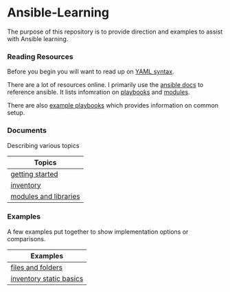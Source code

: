 Ansible-Learning
================

The purpose of this repository is to provide direction and examples to assist
with Ansible learning.

### Reading Resources

Before you begin you will want to read up on [YAML syntax](http://docs.ansible.com/ansible/YAMLSyntax.html).

There are a lot of resources online. I primarily use the [ansible docs](http://docs.ansible.com/ansible/index.html)
to reference ansible. It lists infomration on [playbooks](http://docs.ansible.com/ansible/playbooks.html)
and [modules](http://docs.ansible.com/ansible/modules_by_category.html).

There are also [example playbooks](https://github.com/ansible/ansible-examples)
which provides information on common setup. 

### Documents

Describing various topics

| Topics |
| ------ |
| [getting started](docs/getting-started.md) |
| [inventory](docs/inventory.md) |
| [modules and libraries](docs/modules.md) |


### Examples

A few examples put together to show implementation options or comparisons.

| Examples |
| -------- |
| [files and folders](examples/files-and-folders) |
| [inventory static basics](examples/inventory-static-basics) |
